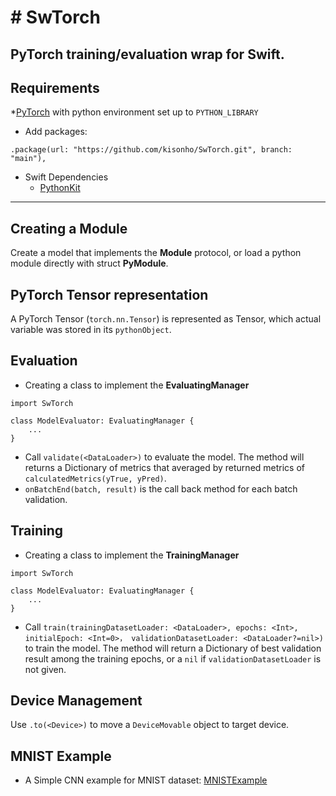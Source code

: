 # # SwTorch
PyTorch training/evaluation wrap for Swift.
---
## Requirements
*[PyTorch](https://pytorch.org) with python environment set up to `PYTHON_LIBRARY`
* Add packages:
```
.package(url: "https://github.com/kisonho/SwTorch.git", branch: "main"),
```
* Swift Dependencies
    * [PythonKit](https://github.com/pvieito/PythonKit.git)
---
## Creating a Module
Create a model that implements the **Module** protocol, or load a python module directly with struct **PyModule**.

## PyTorch Tensor representation
A PyTorch Tensor (`torch.nn.Tensor`) is represented as Tensor, which actual variable was stored in its `pythonObject`. 

## Evaluation
* Creating a class to implement the **EvaluatingManager**
```
import SwTorch

class ModelEvaluator: EvaluatingManager {
    ...
}
```
* Call `validate(<DataLoader>)` to evaluate the model. The method will returns a Dictionary of metrics that averaged by returned metrics of `calculatedMetrics(yTrue, yPred)`.
* `onBatchEnd(batch, result)` is the call back method for each batch validation.

## Training
* Creating a class to implement the **TrainingManager**
```
import SwTorch

class ModelEvaluator: EvaluatingManager {
    ...
}
```
* Call `train(trainingDatasetLoader: <DataLoader>, epochs: <Int>, initialEpoch: <Int=0>， validationDatasetLoader: <DataLoader?=nil>)` to train the model. The method will return a Dictionary of best validation result among the training epochs, or a `nil` if `validationDatasetLoader` is not given.

## Device Management
Use `.to(<Device>)` to move a `DeviceMovable` object to target device.

## MNIST Example
* A Simple CNN example for MNIST dataset:
[MNISTExample](https://github.com/kisonho/MNIST-SwTorch-Example)

